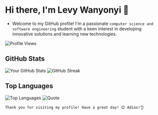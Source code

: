 # Hi there, I'm Levy Wanyonyi 👋

* Welcome to my GitHub profile! I'm a passionate `computer science and software engineering` student with a keen interest in developing innovative solutions and learning new technologies.

![Profile Views](https://komarev.com/ghpvc/?username=levywanke&color=blueviolet)

## GitHub Stats

![Your GitHub Stats](https://github-readme-stats.vercel.app/api?username=levywanke&show_icons=true&theme=radical)  ![GitHub Streak](https://github-readme-streak-stats.herokuapp.com/?user=levywanke&theme=radical)

## Top Languages

![Top Languages](https://github-readme-stats.vercel.app/api/top-langs/?username=levywanke&layout=compact&theme=radical)   ![Quote](https://quotes-github-readme.vercel.app/api?type=horizontal&theme=radical)






`Thank you for visiting my profile! Have a great day! 😊 Adios!👌`

